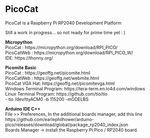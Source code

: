 # PicoCat
PicoCat is a Raspberry Pi RP2040 Development Platform

Still a work in progress... so not ready for prime time yet : )

<p><b>Micropython</b><br> 
  PicoCat : https://micropython.org/download/RPI_PICO/<br>
  PicoCatWeb : https://micropython.org/download/RPI_PICO_W/<br>
  IDE: https://thonny.org/
</p>
<p><b>Picomite Basic</b><br>
  PicoCat : https://geoffg.net/picomite.html<br>
  PicoCatWeb : https://geoffg.net/webmite.html<br>
  PicoCat VGA Hat: https://geoffg.net/picomitevga.html<br>
  Windows Terminal Program: https://tera-term.en.lo4d.com/windows<br>
  Linux Terminal Program: https://github.com/tio/tio<br>
  - tio /dev/ttyACM0 -b 115200 -mODELBS<br>
</p>
<p><b>Arduino IDE C++</b><br>
  File >> Preferences,  In the additional boards manager, add this line<br>
  https://github.com/earlephilhower/arduino-pico/releases/download/global/package_rp2040_index.json<br>
  Boards Manager -> install the Raspberry Pi Pico / RP2040 board.<br>
</p>
